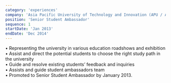 ```yaml
---
category: 'experiences'
company: 'Asia Pacific University of Technology and Innovation (APU / APIIT)'
position: 'Senior Student Ambassador'
sequence: 1
startDate: 'Jan 2013'
endDate: 'Dec 2014'
---
```


• Representing the university in various education roadshows and exhibition <br/>
• Assist and direct the potential students to choose the right study path in the university <br/>
• Guide and resolve existing students’ feedback and inquiries <br/>
• Assists and guide student ambassadors team <br/>
• Promoted to Senior Student Ambassador by January 2013.
